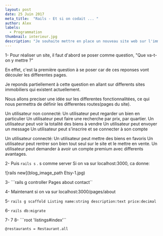 ```yaml
---
layout: post
date: 25 Juin 2017
meta_title:  "Rails - Et si on codait ... "
author: Alex
labels:
  - Programmation
thumbnail: interieur.jpg
description: "Je souhaite mettre en place un nouveau site web sur l'immobilier de St Maur et je vais le faire pas à pas avec vous."
---
```



1- Pour réaliser un site, il faut d'abord se poser comme question, "Que va-t-on y mettre ?"

En effet, c'est la première question à se poser car de ces reponses vont découler les differentes pages.

Je reponds partiellement à cette question en allant sur differents sites immobiliers qui existent actuellement.

Nous allons preciser une idée sur les differentes fonctionnalitées, ce qui nous permettra de définir les differentes routes(pages du site).

Un utilisateur non connecté:
Un utilisateur peut regarder un bien en particulier
Un utilisateur peut faire une recherche par prix, par quartier.
Un utilisateur peut voir la totalité des biens à vendre
Un utilisateur peut envoyer un message
Un utilisateur peut s'inscrire et se connecter à son compte

Un utilisateur connecté:
Un utilisateur peut mettre des biens en favoris
Un utilisateur peut rentrer son bien tout seul sur le site et le mettre en vente.
Un utilisateur peut demander à avoir un compte premium avec differents avantages.


2- Puis ```rails s```   . s comme server
Si on va sur localhost:3000, ca donne:

![rails new](blog_image_path Etsy-1.jpg)

3- ```rails g controller Pages about contact``

4- Maintenant si on va sur localhost:3000/pages/about

5- ```rails g scaffold Listing name:string description:text price:decimal```

6- ```rails db:migrate```

7- 7
8- ```root 'listings#index'``

```@restaurants = Restaurant.all```